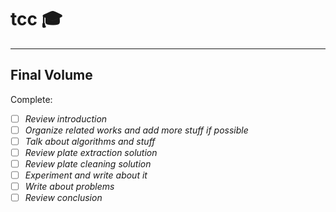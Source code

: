 # tcc :mortar_board:

---

## Final Volume

Complete:

- [ ] *Review introduction*
- [ ] *Organize related works and add more stuff if possible*
- [ ] *Talk about algorithms and stuff*
- [ ] *Review plate extraction solution*
- [ ] *Review plate cleaning solution*
- [ ] *Experiment and write about it*
- [ ] *Write about problems*
- [ ] *Review conclusion*
